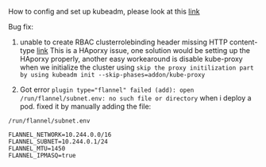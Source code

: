 
How to config and set up kubeadm, please look at this [link](https://computingforgeeks.com/install-kubernetes-cluster-ubuntu-jammy/)





Bug fix:
1. unable to create RBAC clusterrolebinding header missing HTTP content-type [link](https://github.com/kubernetes/kubeadm/issues/2699)
   This is a HAporxy issue, one solution would be setting up the HAporxy properly, another easy workearound is disable kube-proxy when we initialize the cluster using `skip the proxy initilization part by using kubeadm init --skip-phases=addon/kube-proxy`

2. Got error `plugin type="flannel" failed (add): open /run/flannel/subnet.env: no such file or directory`   when i deploy a pod.
   fixed it by manually adding the file:
```
/run/flannel/subnet.env

FLANNEL_NETWORK=10.244.0.0/16
FLANNEL_SUBNET=10.244.0.1/24
FLANNEL_MTU=1450
FLANNEL_IPMASQ=true
```

